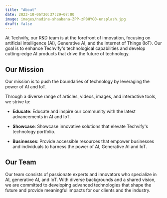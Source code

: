 ```yaml
---
title: "About"
date: 2023-10-06T20:37:29+07:00
image: images/nadine-shaabana-ZPP-zP8HYG0-unsplash.jpg
draft: false
---
```


At Techvify, our R&D team is at the forefront of innovation, focusing on artificial intelligence (AI), Generative AI, and the Internet of Things (IoT). Our goal is to enhance Techvify's technological capabilities and develop cutting-edge AI products that drive the future of technology.


## Our Mission

Our mission is to push the boundaries of technology by leveraging the power of AI and IoT. 

Through a diverse range of articles, videos, images, and interactive tools, we strive to:

- **Educate**: Educate and inspire our community with the latest advancements in AI and IoT.

- **Showcase**: Showcase innovative solutions that elevate Techvify's technology portfolio.

- **Businesses**: Provide accessible resources that empower businesses and individuals to harness the power of AI, Generative AI and IoT.

## Our Team

Our team consists of passionate experts and innovators who specialize in AI, generative AI, and IoT. With diverse backgrounds and a shared vision, we are committed to developing advanced technologies that shape the future and provide meaningful impacts for our clients and the industry.

